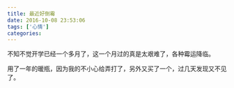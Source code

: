 ```yaml
---
title: 最近好倒霉
date: 2016-10-08 23:53:06
tags: ['心情']
categories:
---
```

不知不觉开学已经一个多月了，这一个月过的真是太艰难了，各种霉运降临。  
<!-- more -->
用了一年的暖瓶，因为我的不小心给弄打了，另外又买了一个，过几天发现又不见了。

